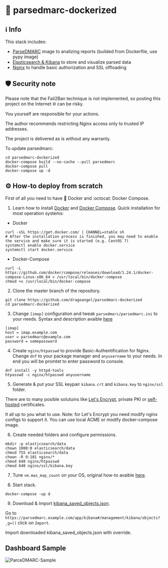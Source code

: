 # :e-mail: parsedmarc-dockerized
## :information_source: Info
This stack includes:
- [ParseDMARC](https://domainaware.github.io/parsedmarc/) image to analizing reports (builded from Dockerfile, use pypy image)
- [Elasticsearch & Kibana](https://www.elastic.co/guide/index.html) to store and visualize parsed data
- [Nginx](https://docs.nginx.com/) to handle basic authorization and SSL offloading

## :shield: Security note
Please note that the Fail2Ban technique is not implemented, so posting this project on the Internet :globe_with_meridians: can be risky. 

You yourself are responsible for your actions.

The author recommends restricting Nginx access only to trusted IP addresses.

The project is delivered as is without any warranty.

To update parsedmarc:
```
cd parsedmarc-dockerized
docker-compose build --no-cache --pull parsedmarc
docker-compose pull
docker-compose up -d
```

## :gear: How-to deploy from scratch
First of all you need to have :whale: Docker and :octocat: Docker Compose.

1. Learn how to install [Docker](https://docs.docker.com/install/) and [Docker Compose](https://docs.docker.com/compose/install/).
Quick installation for most operation systems:
- Docker
```
curl -sSL https://get.docker.com/ | CHANNEL=stable sh
# After the installation process is finished, you may need to enable the service and make sure it is started (e.g. CentOS 7)
systemctl enable docker.service
systemctl start docker.service
```
- Docker-Compose
```
curl -L https://github.com/docker/compose/releases/download/1.24.1/docker-compose-Linux-x86_64 > /usr/local/bin/docker-compose
chmod +x /usr/local/bin/docker-compose
```

2. Clone the master branch of the repository.
```
git clone https://github.com/dragoangel/parsedmarc-dockerized
cd parsedmarc-dockerized
```

3. Change `[imap]` configuration and tweak `parsedmarc/parsedmarc.ini` to your needs.
Syntax and description avaible [here](https://domainaware.github.io/parsedmarc/index.html#configuration-file)
```
[imap]
host = imap.example.com
user = parsedmarc@example.com
password = somepassword
```

4. Create `nginx/htpasswd` to provide Basic-Authentification for Nginx.
Change `dnf` to your package manager and `anyusername` to your needs.
In end you will be promtet to enter password to console.
```
dnf install -y httpd-tools
htpasswd -c nginx/htpasswd anyusername
```

5. Generate & put your SSL keypair `kibana.crt` and `kibana.key` to `nginx/ssl` folder.

There are to many posible solutuins like [Let's Encrypt](https://letsencrypt.org/docs/client-options/), private PKI or [self-hosted](https://www.digitalocean.com/community/tutorials/how-to-create-a-self-signed-ssl-certificate-for-nginx-in-ubuntu-16-04) certificates.

It all up to you what to use. Note: for Let's Encrypt you need modify nginx configs to support it. You can use local ACME or modify docker-compose image. 

6. Create needed folders and configure permissions.
```
mkdir -p elasticsearch/data
chown 1000:0 elasticsearch/data
chmod 755 elasticsearch/data
chown -R 0:101 nginx/*
chmod 640 nginx/htpasswd
chmod 640 nginx/ssl/kibana.key
```

7. Tune `vm.max_map_count` on your OS, original how-to avaible [here](https://www.elastic.co/guide/en/elasticsearch/reference/current/vm-max-map-count.html).

8. Start stack.
```
docker-compose -up d
```

9. Download & Import [kibana_saved_objects.json](https://raw.githubusercontent.com/domainaware/parsedmarc/master/kibana/kibana_saved_objects.json).

Go to `https://parsedmarc.example.com/app/kibana#/management/kibana/objects?_g=()` click on `Import`.

Import downloaded kibana_saved_objects.json with override.

## Dashboard Sample
![ParceDMARC-Sample](https://github.com/dragoangel/parsedmarc-dockerized/raw/master/ParceDMARC-Sample.png)
